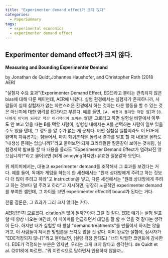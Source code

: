 ```yaml
---
title: "Experimenter demand effect가 크지 않다"
categories:
  - PaperSummary
tags:
  - experimental economics
  - experimenter demand effect
---
```


## Experimenter demand effect가 크지 않다.

**Measuring and Bounding Experimenter Demand** <!--(https://www.aeaweb.org/articles?id=10.1257/aer.20171330)-->

by Jonathan de Quidt,Johannes Haushofer, and Christopher Roth (2018 AER)

<!--
> We propose a technique for assessing robustness to demand effects of findings from experiments and surveys. The core idea is that by deliberately inducing demand in a structured way we can bound its influence. We present a model in which participants respond to their beliefs about the researcher's objectives. Bounds are obtained by manipulating those beliefs with "demand treatments." We apply the method to 11 classic tasks, and estimate bounds averaging 0.13 standard deviations, suggesting that typical demand effects are probably modest. We also show how to compute demand-robust treatment effects and how to structurally estimate the model.
-->

"실험자 수요 효과"(Experimenter Demand Effect, EDE)라고 불리는 관측되지 않은 bias에 대해 다룬 페이펀데, AER에 나왔다. 실험 환경에서는 실험자가 존재하니까, 사람들이 실제 실험자가 없는 자연스러운 환경에서 하는 것과는 다른 행동을 할 수 있는 것은 아닌지에 대한 염려를 EDE라고 부른다. 예를 들면, `[A. 비용이 들지만 착한 일`]과 `[B. 나에게 이익이 되지만 약간 이기적이어 보이는 일`]을 고르라고 하면 실험실 바깥에서 아무도 안 보고 있을 때는 B를 택할 사람이, 실험실 내에서는 A를 선택하는 사람이 일부 있을 수도 있을 텐데, 그 정도를 알 수가 없는 게 문제다. 어떤 실험실 실험이라도 이 EDE에 완벽히 자유롭기는 힘들어서, 마치 회귀분석을 돌려서 결과를 발표 할 때 내용을 몰라도 "내생성 문제는 없습니까?"라고 물어보면 되게 크리티컬한 질문같아 보이는 것처럼, 실험경제학 발표를 할 때 내용을 몰라도 "Experimenter Demand Effect가 염려되진 않으십니까?"라고 물어보면 (되게 annoying하지만) 유효한 질문같아 보인다. 

위 페이퍼에서는, 대놓고 experimenter demand를 조작해서 그 효과를 보겠다는 거다. 예를 들어, 독재자 게임을 하는데 한 세션에서는 "원래 상대방에게 주려고 하는 것보다 더 많이 주려고 하라"고 instruction을 넣고, 다른 세션에서는 "원래 상대방에게 주려고 하는 것보다 덜 주려고 하라"고 지시하면, 굉장히 노골적인 experimenter demand를 부여한 셈인데, 그 차이를 보면 experimenter effect의 bound가 된다는 거다.

한줄 결론은, 그 효과가 그리 크지 않다는 거다.


AER급인지 모르겠다. citation은 많이 될까? 아마 그럴 것 같다. EDE 얘기는 실험 발표할 때 항상 나오는 얘긴데, 이 페이퍼를 언급하면서 대답을 잘 할 수 있을 것 같다는 생각이 든다. 하지만 내가 실험할 때 항상 "demand treatments"를 만들어서 하지는 않을 거고, 이 사람들이 제시한 방법론을 쓰지도 않을 것 같다. 이미 완료한 실험에, 심사자가 "EDE걱정되지 않니?"라고 물어보면, (설령 걱정 안돼도) "너의 탁월한 코멘트에 감사한다. EDE가 걱정되는 부분은 있지만, 우리는 그게 크지 않다고 생각한다. de Quidt et al. (2018)에 따르면..."뭐 이런식으로 답하면서 인용하지 않을까...

